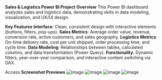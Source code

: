 **Sales & Logistics Power BI Project**
**Overview**
This Power BI dashboard analyzes sales and logistics data, demonstrating skills in data modeling, visualization, and UX/UI design.

**Key Features**
**Interface**: Clean, consistent design with interactive elements (buttons, filters, pop-ups).
**Sales Metrics**: Average order value, revenue, conversion rate, active customers, and sales geography.
**Logistics Metrics**: On-time delivery rate, cost per unit shipped, order processing time, and cycle time.
**Data Modeling**: Relationships between tables, calculated columns, and data transformation (Power Query).
**Functionality**: Dynamic filters, year-over-year comparison, and interactive content switching via DAX.

Access
**Screenshot Previews**
![image](https://github.com/user-attachments/assets/16e0c9ab-d6ec-4285-a855-323cdd5d3b0d)
![image](https://github.com/user-attachments/assets/57a0a147-9a77-45b5-b1cc-47d7f3b6da53)
![image](https://github.com/user-attachments/assets/af29a8a0-4b4b-4a50-a792-1b0d464814ac)
![image](https://github.com/user-attachments/assets/80f0297b-958f-45aa-a723-991d0b268415)

